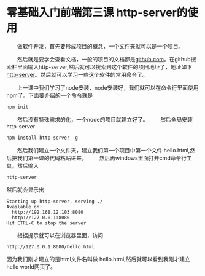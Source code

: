 # 零基础入门前端第三课 http-server的使用
&emsp;&emsp;做软件开发，首先要形成项目的概念，一个文件夹就可以是一个项目。

&emsp;&emsp;然后就是要学会查看文档，一般的项目的文档都是[github.com](https://www.github.com)。在github搜索栏里面输入http-server,然后就可以搜索到这个软件的项目地址了，地址如下[http-server](https://github.com/indexzero/http-server)。然后就可以学习一些这个软件的常用命令了。

&emsp;&emsp;上一课中我们学习了node安装，node安装好，我们就可以在命令行里面使用npm了。下面要介绍的一个命令就是
```javascript
npm init
```
&emsp;&emsp;然后没有特殊需求的化，一个node的项目就建立好了。
&emsp;&emsp;然后全局安装http-server
```javascript
npm install http-server -g
```
&emsp;&emsp;然后我们建立一个文件夹，建立我们第一个项目中第一个文件 hello.html,然后把我们第一课的代码粘贴进来。
&emsp;&emsp;然后再windows里面打开cmd命令行工具。然后输入
```javascript
http-server
```
然后就会显示出
```
Starting up http-server, serving ./
Available on:
  http://192.168.12.103:8080
  http://127.0.0.1:8080
Hit CTRL-C to stop the server
```
&emsp;&emsp;根据提示就可以在浏览器里面，访问
```
http://127.0.0.1:8080/hello.html
```
因为我们刚才建立的是html文件名叫做 hello.html,然后就可以看到我刚才建立hello world网页了。